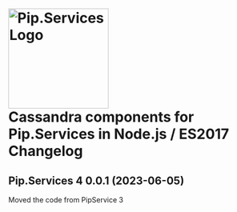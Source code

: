 # <img src="https://uploads-ssl.webflow.com/5ea5d3315186cf5ec60c3ee4/5edf1c94ce4c859f2b188094_logo.svg" alt="Pip.Services Logo" width="200"> <br/> Cassandra components for Pip.Services in Node.js / ES2017 Changelog

## <a name="0.0.1"></a>Pip.Services 4 0.0.1 (2023-06-05)
Moved the code from PipService 3


